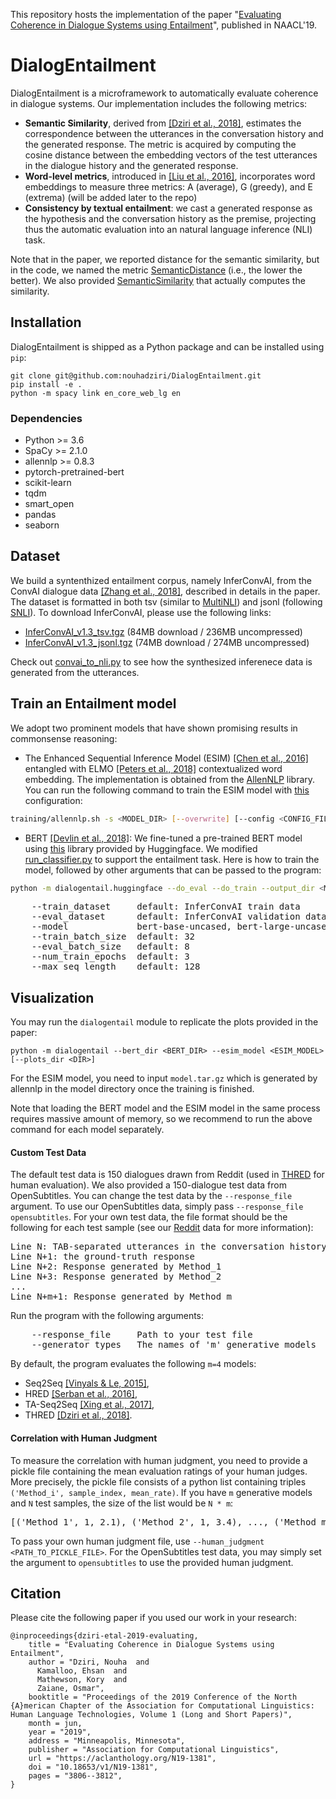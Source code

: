 This repository hosts the implementation of the paper 
"[Evaluating Coherence in Dialogue Systems using Entailment](https://arxiv.org/abs/1904.03371)",
published in NAACL'19.

# DialogEntailment

<!-- [![CircleCI](https://circleci.com/gh/nouhadziri/DialogEntailment.svg?style=svg)](https://circleci.com/gh/nouhadziri/DialogEntailment) -->

DialogEntailment is a microframework to automatically evaluate coherence in dialogue systems. Our implementation includes the following metrics:
 - __Semantic Similarity__, derived from [\[Dziri et al., 2018\]](https://arxiv.org/abs/1811.01063), estimates the correspondence 
 between the utterances in the conversation history and the generated response. The metric is acquired by computing the cosine
distance between the embedding vectors of the test utterances in the dialogue history and the generated response.  
 - __Word-level metrics__, introduced in [\[Liu et al., 2016\]](https://aclweb.org/anthology/D16-1230), incorporates word embeddings to measure three metrics: A (average), G (greedy), and E (extrema) (will be added later to the repo)
 - __Consistency by textual entailment__: we cast a generated response as the hypothesis and the conversation history as the
premise, projecting thus the automatic evaluation into an natural language inference (NLI) task.

Note that in the paper, we reported distance for the semantic similarity, but in the code, we named the metric [SemanticDistance](dialogentail/semantic_distance.py) (i.e., the lower the better). We also provided [SemanticSimilarity](dialogentail/semantic_similarity.py) that actually computes the similarity.

## Installation
DialogEntailment is shipped as a Python package and can be installed using `pip`: 
```
git clone git@github.com:nouhadziri/DialogEntailment.git
pip install -e .
python -m spacy link en_core_web_lg en
```

### Dependencies
- Python >= 3.6
- SpaCy >= 2.1.0
- allennlp >= 0.8.3
- pytorch-pretrained-bert
- scikit-learn
- tqdm
- smart_open
- pandas
- seaborn


## Dataset
We build a syntenthized entailment corpus, namely InferConvAI, 
from the ConvAI dialogue data [\[Zhang et al., 2018\]](https://arxiv.org/abs/1801.07243), described in details in the paper. The dataset is formatted in both tsv (similar to [MultiNLI](https://www.nyu.edu/projects/bowman/multinli/)) and jsonl (following [SNLI](https://nlp.stanford.edu/projects/snli/)). To download InferConvAI, please use the following links:
 - [InferConvAI_v1.3_tsv.tgz](https://s3.ca-central-1.amazonaws.com/ehsk-research/data/InferConvAI/InferConvAI_v1.3_tsv.tgz) (84MB download / 236MB uncompressed)
 - [InferConvAI_v1.3_jsonl.tgz](https://s3.ca-central-1.amazonaws.com/ehsk-research/data/InferConvAI/InferConvAI_v1.3_jsonl.tgz) (74MB download / 274MB uncompressed)
 
Check out [convai_to_nli.py](dialogentail/preprocessing/convai_to_nli.py) to see how the synthesized inferenece data is generated from the utterances. 
 
## Train an Entailment model 
We adopt two prominent models that have shown promising results in commonsense reasoning: 

- The Enhanced Sequential Inference Model (ESIM) [\[Chen et al., 2016\]](https://arxiv.org/abs/1609.06038) entangled with ELMO [\[Peters et al., 2018\]](https://arxiv.org/abs/1802.05365) contextualized word embedding. The implementation is obtained from the [AllenNLP](https://allennlp.org/) library. You can run the following command to train the ESIM model with [this](training/configs/esim_elmo.jsonnet) configuration:
```bash
training/allennlp.sh -s <MODEL_DIR> [--overwrite] [--config <CONFIG_FILE>]
```
- BERT [\[Devlin et al., 2018\]](https://arxiv.org/abs/1810.04805): We fine-tuned a pre-trained BERT model using [this](https://github.com/huggingface/pytorch-pretrained-BERT) 
library provided by Huggingface. We modified [run_classifier.py](https://github.com/huggingface/pytorch-pretrained-BERT/blob/master/examples/run_classifier.py) to support the entailment task. Here is how to train the model, followed by other arguments that can be passed to the program: 
```bash
python -m dialogentail.huggingface --do_eval --do_train --output_dir <MODEL_DIR>
```
<pre>
    --train_dataset     default: InferConvAI train data
    --eval_dataset      default: InferConvAI validation data
    --model             bert-base-uncased, bert-large-uncased (default: bert-base-uncased)
    --train_batch_size  default: 32
    --eval_batch_size   default: 8
    --num_train_epochs  default: 3
    --max_seq_length    default: 128
</pre>

## Visualization
You may run the `dialogentail` module to replicate the plots provided in the paper:
```
python -m dialogentail --bert_dir <BERT_DIR> --esim_model <ESIM_MODEL> [--plots_dir <DIR>]
```
For the ESIM model, you need to input `model.tar.gz` which is generated by allennlp in the model directory once the training is finished.

Note that loading the BERT model and the ESIM model in the same process requires massive amount of memory, so we recommend to run the above command for each model separately.

#### Custom Test Data
The default test data is 150 dialogues drawn from Reddit (used in [THRED](https://github.com/nouhadziri/THRED) for human evaluation). We also provided a 150-dialogue test data from OpenSubtitles. You can change the test data by the `--response_file` argument. To use our OpenSubtitles data, simply pass `--response_file opensubtitles`.
For your own test data, the file format should be the following for each test sample (see our [Reddit]() data for more information):
<pre>
Line N: TAB-separated utterances in the conversation history
Line N+1: the ground-truth response
Line N+2: Response generated by Method_1
Line N+3: Response generated by Method_2
...
Line N+m+1: Response generated by Method_m  
</pre>

Run the program with the following arguments:
<pre>
    --response_file     Path to your test file
    --generator_types   The names of 'm' generative models
</pre>

By default, the program evaluates the following `m=4` models:
 - Seq2Seq [\[Vinyals & Le, 2015\]](https://arxiv.org/abs/1506.05869),
 - HRED [\[Serban et al., 2016\]](https://arxiv.org/abs/1507.04808),
 - TA-Seq2Seq [\[Xing et al., 2017\]](https://arxiv.org/abs/1606.08340),
 - THRED [\[Dziri et al., 2018\]](https://arxiv.org/abs/1811.01063).

#### Correlation with Human Judgment
To measure the correlation with human judgment, you need to provide a pickle file 
containing the mean evaluation ratings of your human judges. More precisely, the pickle file consists of a python list 
containing triples `('Method_i', sample_index, mean_rate)`. 
If you have `m` generative models and `N` test samples, the size of the list would be `N * m`:
<pre>
[('Method_1', 1, 2.1), ('Method_2', 1, 3.4), ..., ('Method_m', 1, 2.6), ('Method_1', 2, 0.2), ...]
</pre>

To pass your own human judgment file, use `--human_judgment <PATH_TO_PICKLE_FILE>`. For the OpenSubtitles test data, you may simply set the argument to `opensubtitles` to use the provided human judgment.

## Citation
Please cite the following paper if you used our work in your research:
```
@inproceedings{dziri-etal-2019-evaluating,
    title = "Evaluating Coherence in Dialogue Systems using Entailment",
    author = "Dziri, Nouha  and
      Kamalloo, Ehsan  and
      Mathewson, Kory  and
      Zaiane, Osmar",
    booktitle = "Proceedings of the 2019 Conference of the North {A}merican Chapter of the Association for Computational Linguistics: Human Language Technologies, Volume 1 (Long and Short Papers)",
    month = jun,
    year = "2019",
    address = "Minneapolis, Minnesota",
    publisher = "Association for Computational Linguistics",
    url = "https://aclanthology.org/N19-1381",
    doi = "10.18653/v1/N19-1381",
    pages = "3806--3812",
}

```
